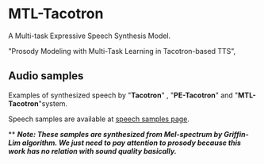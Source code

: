 # MTL-Tacotron
A Multi-task Expressive Speech Synthesis Model.

"Prosody Modeling with Multi-Task Learning in Tacotron-based TTS",


 

## Audio samples

Examples of synthesized speech by "__Tacotron__" , "__PE-Tacotron__" and "__MTL-Tacotron__"system.

Speech samples are available at [speech samples page](https://ttslr.github.io/Tacotron-perceptual-loss/).


** **_Note: These samples are synthesized from Mel-spectrum by Griffin-Lim algorithm. We just need to pay attention to prosody because this work has no relation with sound quality basically._**






